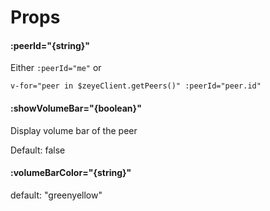 # Props

#### :peerId="{string}"
Either `:peerId="me"` or  
```
v-for="peer in $zeyeClient.getPeers()" :peerId="peer.id"
```

#### :showVolumeBar="{boolean}"
Display volume bar of the peer

Default: false


#### :volumeBarColor="{string}"
default: "greenyellow"


